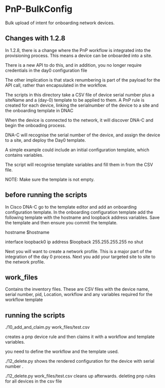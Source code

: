 # PnP-BulkConfig
Bulk upload of intent for onboarding network devices.

## Changes with 1.2.8
In 1.2.8, there is a change where the PnP workflow is integrated into the provisioning process.
This means a device can be onboarded into a site.

There is a new API to do this, and in addition, you no longer require credentials in the day0 configuration file

The other implication is that stack renumbering is part of the payload for the API call,
rather than encapsulated in the workflow.

The scripts in this directory take a CSV file of device serial number plus a siteName and a (day-0) template to be applied to them.
A PnP rule is created for each device, linking the serialnumber of the device to a site and the onboarding template in DNAC

When the device is connected to the network, it will discover DNA-C and begin the onboading process.

DNA-C will recognise the serial number of the device, and assign the device to a site, and deploy the Day0 template.

A simple example could include an initial configuration template, which contains variables.  

The script will recognise template variables and fill them in from the CSV file.

NOTE: Make sure the template is not empty.

## before running the scripts
In Cisco DNA-C go to the template editor and add an onboarding configuration template.  In the onboarding configuration template add the following template with the hostname and loopback address variables.  Save the template and then ensure you commit the template.

hostname $hostname

interface loopback0
  ip address $loopback 255.255.255.255
  no shut

Next you will want to create a network profile.  This is a major part of the integration of the day 0 process.  Next you add your targeted site to site to the network profile.

## work_files
Contains the inventory files.  These are CSV files with the device name, serial number, pid, Location, workflow and any variables required for the workflow template

## running the scripts
./10_add_and_claim.py work_files/test.csv

creates a pnp device rule and then claims it with a workflow and template variables.

you need to define the workflow and the template used.

./12_delete.py <serialnumber>
shows the rendered configuration for the device with serial number <serialnumber>.

./12_delete.py work_files/test.csv
cleans up afterwards. deleting pnp rules for all devices in the csv file
